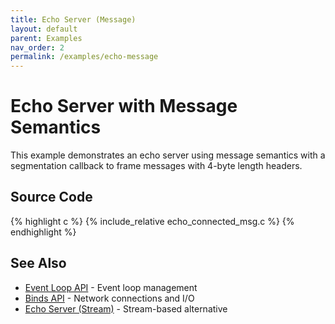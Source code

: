 ```yaml
---
title: Echo Server (Message)
layout: default
parent: Examples
nav_order: 2
permalink: /examples/echo-message
---
```


# Echo Server with Message Semantics

This example demonstrates an echo server using message semantics with a segmentation callback to frame messages with 4-byte length headers.

## Source Code

{% highlight c %}
{% include_relative echo_connected_msg.c %}
{% endhighlight %}

## See Also

- [Event Loop API](/api/core) - Event loop management
- [Binds API](/api/bind) - Network connections and I/O
- [Echo Server (Stream)](/examples/echo-stream) - Stream-based alternative
